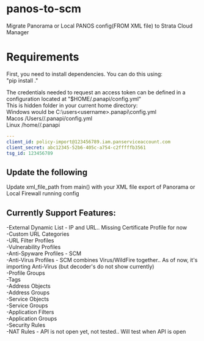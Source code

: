 # panos-to-scm
Migrate Panorama or Local PANOS config(FROM XML file) to Strata Cloud Manager

# Requirements
First, you need to install dependencies. You can do this using:<br />
"pip install ."<br />

The credentials needed to request an access token can be defined in a configuration located at "$HOME/.panapi/config.yml"<br />
This is hidden folder in your current home directory:<br />
Windows would be C:\users\<username>\.panapi\config.yml<br />
Macos /Users/<username>/.panapi/config.yml<br />
Linux /home/<username>/.panapi<br />
```yaml
---
client_id: policy-import@123456789.iam.panserviceaccount.com
client_secret: abc12345-52b6-405c-a754-c2fffffb3561
tsg_id: 123456789
```

## Update the following
Update xml_file_path from main() with your XML file export of Panorama or Local Firewall running config

## Currently Support Features:

-External Dynamic List - IP and URL.. Missing Certificate Profile for now<br />
-Custom URL Categories<br />
-URL Filter Profiles<br />
-Vulnerability Profiles<br />
-Anti-Spyware Profiles - SCM<br />
-Anti-Virus Profiles - SCM combines Virus/WildFire together.. As of now, it's importing Anti-Virus (but decoder's do not show currently)<br />
-Profile Groups<br />
-Tags<br />
-Address Objects<br />
-Address Groups<br />
-Service Objects<br />
-Service Groups<br />
-Application Filters<br />
-Application Groups<br />
-Security Rules<br />
-NAT Rules - API is not open yet, not tested.. Will test when API is open<br />
